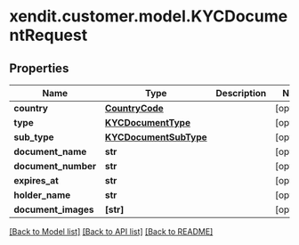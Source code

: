 # xendit.customer.model.KYCDocumentRequest


## Properties
| Name | Type | Description | Notes |
| ------------ | ------------- | ------------- | ------------- |
| **country** | [**CountryCode**](CountryCode.md) |  | [optional]  |
| **type** | [**KYCDocumentType**](KYCDocumentType.md) |  | [optional]  |
| **sub_type** | [**KYCDocumentSubType**](KYCDocumentSubType.md) |  | [optional]  |
| **document_name** | **str** |  | [optional]  |
| **document_number** | **str** |  | [optional]  |
| **expires_at** | **str** |  | [optional]  |
| **holder_name** | **str** |  | [optional]  |
| **document_images** | **[str]** |  | [optional]  |


[[Back to Model list]](../README.md#documentation-for-models) [[Back to API list]](../README.md#documentation-for-api-endpoints) [[Back to README]](../README.md)


